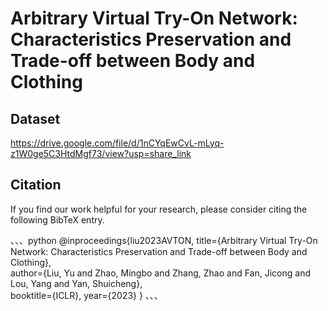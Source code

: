 # Arbitrary Virtual Try-On Network: Characteristics Preservation and Trade-off between Body and Clothing

## Dataset
https://drive.google.com/file/d/1nCYqEwCvL-mLyq-z1W0ge5C3HtdMgf73/view?usp=share_link

## Citation
If you find our work helpful for your research, please consider citing the following BibTeX entry.

、、、python
@inproceedings{liu2023AVTON,
  title={Arbitrary Virtual Try-On Network: Characteristics Preservation and Trade-off between Body and Clothing},  
  author={Liu, Yu and Zhao, Mingbo and Zhang, Zhao and Fan, Jicong and Lou, Yang and Yan, Shuicheng},  
  booktitle={ICLR},
  year={2023}
}
、、、
